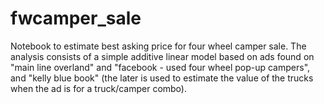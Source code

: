# fwcamper_sale
Notebook to estimate best asking price for four wheel camper sale. The analysis consists of a simple additive linear model based on ads found on "main line overland" and "facebook - used four wheel pop-up campers", and "kelly blue book" (the later is used to estimate the value of the trucks when the ad is for a truck/camper combo).
